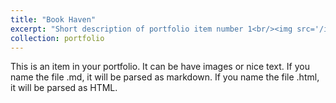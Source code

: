 ```yaml
---
title: "Book Haven"
excerpt: "Short description of portfolio item number 1<br/><img src='/images/bookhaven1.png' width='450' height='300'>"
collection: portfolio
---
```


This is an item in your portfolio. It can be have images or nice text. If you name the file .md, it will be parsed as markdown. If you name the file .html, it will be parsed as HTML. 

